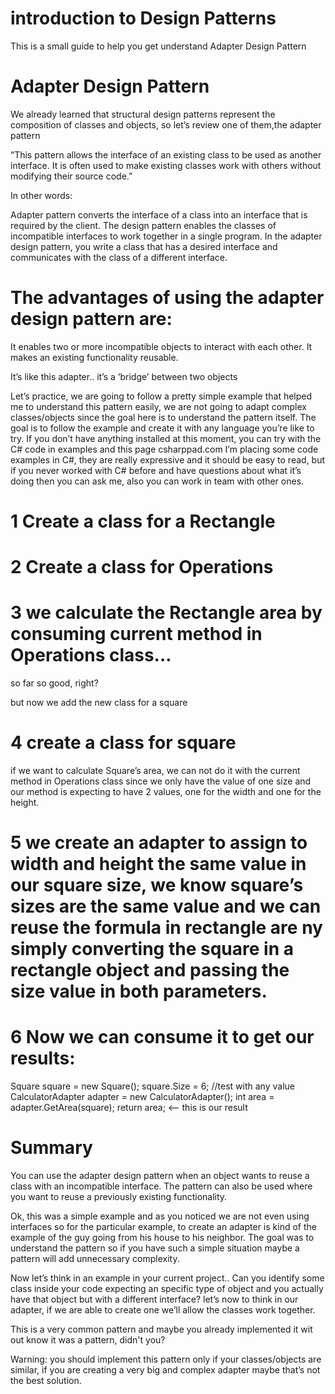 # introduction to Design Patterns

This is a small guide to help you get understand Adapter Design Pattern


# Adapter Design Pattern
We already learned that structural design patterns represent the composition of classes and objects, so let’s review one of them,the adapter pattern

“This pattern allows the interface of an existing class to be used as another interface. It is often used to make existing classes work with others without modifying their source code.”

In other words:

Adapter pattern converts the interface of a class into an interface that is required by the client. 
The design pattern enables the classes of incompatible interfaces to work together in a single program. 
In the adapter design pattern, you write a class that has a desired interface and communicates with the class of a different interface. 

# The advantages of using the adapter design pattern are:
It enables two or more incompatible objects to interact with each other.
It makes an existing functionality reusable.

It’s like this adapter.. it’s a ‘bridge’ between two objects
<adapter image here>


Let’s practice, we are going to follow a pretty simple example that helped me to understand this pattern easily, we are not going to adapt complex classes/objects since the goal here is to understand the pattern itself.
The goal is to follow the example and create it with any language you’re like to try.
If you don’t have anything installed at this moment, you can try with the C# code in examples and this page csharppad.com
I’m placing some code examples in C#, they are really expressive and it should be easy to read, but if you never worked with C# before and have questions about what it’s doing then you can ask me, also you can work in team with other ones.


# 1 Create a class for a Rectangle
<public class Rectangle here>

# 2 Create a class for Operations
<public class Operations here>


# 3 we calculate the Rectangle area by consuming current method in Operations class… 


so far so good, right?


but now we add the new class for a square
# 4 create a class for square
 <public class Square here>


if we want to calculate Square’s area, we can not do it with the current method in Operations class since we only have the value of one size and our method is expecting to have 2 values, one for the width and one for the height.

# 5 we create an adapter to assign to width and height the same value in our square size, we know square’s sizes are the same value and we can reuse the formula in rectangle are ny simply converting the square in a rectangle object and passing the size value in both parameters.

<public class CalculatorAdapter here>



# 6 Now we can consume it to get our results:
Square square = new Square();
square.Size = 6; //test with any value
CalculatorAdapter adapter = new CalculatorAdapter();
int area = adapter.GetArea(square);
return area; <— this is our result



# Summary
You can use the adapter design pattern when an object wants to reuse a class with an incompatible interface. The pattern can also be used where you want to reuse a previously existing functionality.


Ok, this was a simple example and as you noticed we are not even using interfaces so for the particular example, to create an adapter is kind of the example of the guy going from his house to his neighbor. The goal was to understand the pattern so if you have such a simple situation maybe a pattern will add unnecessary complexity.

Now let’s think in an example in your current project..
Can you identify some class inside your code expecting an specific type of object and you actually have that object but with a different interface?
let’s now to think in our adapter, if we are able to create one we’ll allow the classes work together.

This is a very common pattern and maybe you already implemented it wit out know it was a pattern, didn't you?

Warning: you should implement this pattern only if your classes/objects are similar, if you are creating a very big and complex adapter maybe that’s not the best solution.




